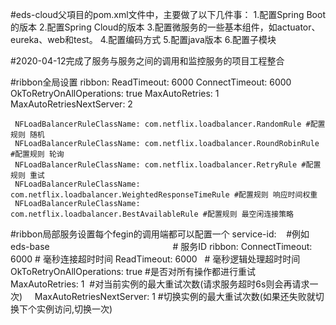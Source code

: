 #eds-cloud父項目的pom.xml文件中，主要做了以下几件事：
    1.配置Spring Boot的版本
    2.配置Spring Cloud的版本
    3.配置微服务的一些基本组件，如actuator、eureka、web和test。
    4.配置编码方式
    5.配置java版本
    6.配置子模块
    
#2020-04-12完成了服务与服务之间的调用和监控服务的项目工程整合
    
 #ribbon全局设置
    ribbon:
     ReadTimeout: 6000
     ConnectTimeout: 6000
     OkToRetryOnAllOperations: true
     MaxAutoRetries: 1
     MaxAutoRetriesNextServer: 2
     
     NFLoadBalancerRuleClassName: com.netflix.loadbalancer.RandomRule #配置规则 随机
     NFLoadBalancerRuleClassName: com.netflix.loadbalancer.RoundRobinRule #配置规则 轮询
     NFLoadBalancerRuleClassName: com.netflix.loadbalancer.RetryRule #配置规则 重试
     NFLoadBalancerRuleClassName: com.netflix.loadbalancer.WeightedResponseTimeRule #配置规则 响应时间权重
     NFLoadBalancerRuleClassName: com.netflix.loadbalancer.BestAvailableRule #配置规则 最空闲连接策略
     
 #ribbon局部服务设置每个fegin的调用端都可以配置一个
    service-id:    #例如eds-base                                                  # 服务ID
         ribbon:
         ConnectTimeout: 6000 # 毫秒连接超时时间
         ReadTimeout: 6000   # 毫秒逻辑处理超时时间
         OkToRetryOnAllOperations: true #是否对所有操作都进行重试
         MaxAutoRetries: 1  #对当前实例的最大重试次数(请求服务超时6s则会再请求一次)    
         MaxAutoRetriesNextServer: 1 #切换实例的最大重试次数(如果还失败就切换下个实例访问,切换一次)